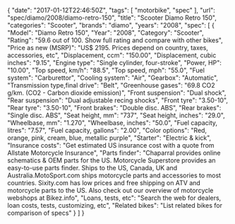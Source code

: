{
    "date": "2017-01-12T22:46:50Z",
    "tags": [
        "motorbike",
        "spec"
    ],
    "url": "spec\/diamo\/2008\/diamo-retro-150",
    "title": "Scooter Diamo Retro 150",
    "categories": "Scooter",
    "brands": "diamo",
    "years": "2008",
    "spec": [
        {
            "Model": "Diamo Retro 150",
            "Year": "2008",
            "Category": "Scooter",
            "Rating": "59.6 out of 100. Show full rating and compare with other bikes",
            "Price as new (MSRP)": "US$ 2195.   Prices depend on country, taxes, accessories, etc",
            "Displacement, ccm": "150.00",
            "Displacement, cubic inches": "9.15",
            "Engine type": "Single cylinder, four-stroke",
            "Power, HP": "10.00",
            "Top speed, km\/h": "88.5",
            "Top speed, mph": "55.0",
            "Fuel system": "Carburettor",
            "Cooling system": "Air",
            "Gearbox": "Automatic",
            "Transmission type,final drive": "Belt",
            "Greenhouse gases": "69.8 CO2 g\/km. (CO2 - Carbon dioxide emission)",
            "Front suspension": "Dual shock",
            "Rear suspension": "Dual adjustable recing shocks",
            "Front tyre": "3.50-10",
            "Rear tyre": "3.50-10",
            "Front brakes": "Double disc. ABS",
            "Rear brakes": "Single disc. ABS",
            "Seat height, mm": "737",
            "Seat height, inches": "29.0",
            "Wheelbase, mm": "1.270",
            "Wheelbase, inches": "50.0",
            "Fuel capacity, litres": "7.57",
            "Fuel capacity, gallons": "2.00",
            "Color options": "Red, orange, pink, cream, blue, metallic purple",
            "Starter": "Electric & kick",
            "Insurance costs": "Get estimated US insurance cost with a quote from Allstate Motorcycle Insurance",
            "Parts finder": "Chaparral provides online schematics & OEM parts for the US.   Motorcycle Superstore provides an easy-to-use parts finder. Ships to the US, Canada, UK and Australia.MotoSport.com ships motorcycle parts and accessories to most countries.    Sixity.com has low prices and free shipping on ATV and motorcycle parts to the US. Also check out our overview of motorcycle webshops at Bikez.info",
            "Loans, tests, etc": "Search the web for dealers, loan costs, tests, customizing, etc",
            "Related bikes": "List related bikes for comparison of specs"
        }
    ]
}